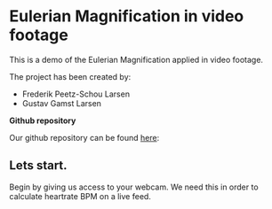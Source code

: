 # Eulerian Magnification in video footage
This is a demo of the Eulerian Magnification applied in video footage. 

The project has been created by: 
- Frederik Peetz-Schou Larsen
- Gustav Gamst Larsen

**Github repository**

Our github repository can be found [here](https://github.com/s180820/Eulerian_Magnificaiton): 


## Lets start.
Begin by giving us access to your webcam. We need this in order to calculate heartrate BPM on a live feed. 